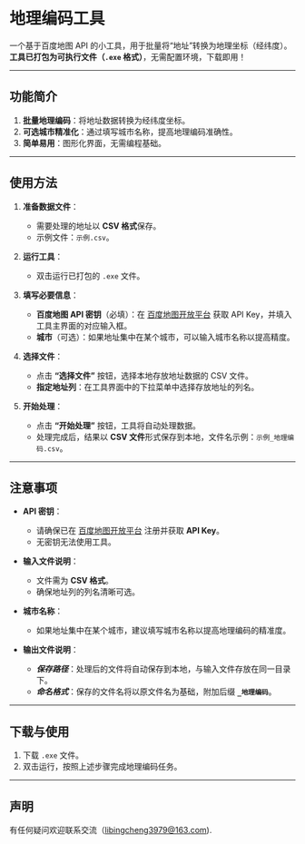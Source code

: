 # 地理编码工具

一个基于百度地图 API 的小工具，用于批量将“地址”转换为地理坐标（经纬度）。**工具已打包为可执行文件（`.exe` 格式）**，无需配置环境，下载即用！

---

## 功能简介

1. **批量地理编码**：将地址数据转换为经纬度坐标。
2. **可选城市精准化**：通过填写城市名称，提高地理编码准确性。
3. **简单易用**：图形化界面，无需编程基础。

---

## 使用方法

1. **准备数据文件**：  
   - 需要处理的地址以 **CSV 格式**保存。  
   - 示例文件：`示例.csv`。

2. **运行工具**：  
   - 双击运行已打包的 `.exe` 文件。

3. **填写必要信息**：
   - **百度地图 API 密钥**（必填）：在 [百度地图开放平台](https://lbsyun.baidu.com/) 获取 API Key，并填入工具主界面的对应输入框。
   - **城市**（可选）：如果地址集中在某个城市，可以输入城市名称以提高精度。

4. **选择文件**：
   - 点击 **“选择文件”** 按钮，选择本地存放地址数据的 CSV 文件。
   - **指定地址列**：在工具界面中的下拉菜单中选择存放地址的列名。

5. **开始处理**：
   - 点击 **“开始处理”** 按钮，工具将自动处理数据。  
   - 处理完成后，结果以 **CSV 文件**形式保存到本地，文件名示例：`示例_地理编码.csv`。

---

## 注意事项

- **API 密钥**：  
  - 请确保已在 [百度地图开放平台](https://lbsyun.baidu.com/) 注册并获取 **API Key**。
  - 无密钥无法使用工具。

- **输入文件说明**：  
  - 文件需为 **CSV 格式**。
  - 确保地址列的列名清晰可选。

- **城市名称**：  
  - 如果地址集中在某个城市，建议填写城市名称以提高地理编码的精准度。

- **输出文件说明**：  
  - ***保存路径***：处理后的文件将自动保存到本地，与输入文件存放在同一目录下。
  - ***命名格式***：保存的文件名将以原文件名为基础，附加后缀 **`_地理编码`**。

---

## 下载与使用

1. 下载 `.exe` 文件。
2. 双击运行，按照上述步骤完成地理编码任务。

---

## 声明

有任何疑问欢迎联系交流（libingcheng3979@163.com).
